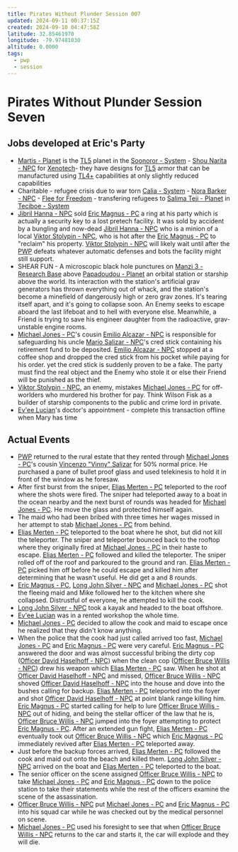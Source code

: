 ```yaml
---
title: Pirates Without Plunder Session 007
updated: 2024-09-11 00:37:15Z
created: 2024-09-10 04:47:58Z
latitude: 32.85461970
longitude: -79.97481030
altitude: 0.0000
tags:
  - pwp
  - session
---
```


# Pirates Without Plunder Session Seven

## Jobs developed at Eric\'s Party

-   [Martis - Planet](Martis%20-%20Planet.md) is the [TL5](TL5) planet in the [Soonoror - System](Soonoror%20-%20System.md) - [Shou Narita - NPC](Shou%20Narita%20-%20NPC.md) for [Xenotech](Xenotech.md)- they have designs for [TL5](TL5)  [](Common%20Armor%20Varieties#Vestimentum|Vestimentum) armor that can be manufactured using [TL4+](TL4+) capabilities at only slightly reduced capabilities
-   Charitable - refugee crisis due to war torn [Calia - System](Calia%20-%20System.md) - [Nora Barker - NPC](Nora%20Barker%20-%20NPC.md) - [Flee for Freedom](Flee%20for%20Freedom.md) - transfering refugees to [Salima Teji - Planet](Salima%20Teji%20-%20Planet.md) in [Teciboe - System](Teciboe%20-%20System.md)
-   [Jibril Hanna - NPC](Jibril%20Hanna%20-%20NPC.md) sold [Eric Magnus - PC](Eric%20Magnus%20-%20PC.md) a ring at his party which is actually a security key to a lost pretech facility. It was sold by accident by a bungling and now-dead [Jibril Hanna - NPC](Jibril%20Hanna%20-%20NPC.md) who is a minion of a local [Viktor Stolypin - NPC](Viktor%20Stolypin%20-%20NPC.md), who is hot after the [Eric Magnus - PC](Eric%20Magnus%20-%20PC.md) to "reclaim" his property. [Viktor Stolypin - NPC](Viktor%20Stolypin%20-%20NPC.md) will likely wait until after the [PWP](PWP.md) defeats whatever automatic defenses and bots the facility might still support.
-   SHEAR FUN - A microscopic black hole punctures on [Manzi 3 - Research Base](Manzi%203%20-%20Research%20Base.md) above [Papadoudou - Planet](Papadoudou%20-%20Planet.md) an orbital station or starship above the world. Its interaction with the station's artificial grav generators has thrown everything out of whack, and the station's become a minefield of dangerously high or zero grav zones. It's tearing itself apart, and it's going to collapse soon. An Enemy seeks to escape aboard the last lifeboat and to hell with everyone else. Meanwhile, a Friend is trying to save his engineer daughter from the radioactive, grav-unstable engine rooms.
-   [Michael Jones - PC](Michael%20Jones%20-%20PC.md)'s cousin [Emilio Alcazar - NPC](Emilio%20Alcazar%20-%20NPC.md) is responsible for safeguarding his uncle [Mario Salizar - NPC](Mario%20Salizar%20-%20NPC.md)'s cred stick containing his retirement fund to be deposited. [Emilio Alcazar - NPC](Emilio%20Alcazar%20-%20NPC.md) stopped at a coffee shop and dropped the cred stick from his pocket while paying for his order. yet the cred stick is suddenly proven to be a fake. The party must find the real object and the Enemy who stole it or else their Friend will be punished as the thief.
-   [Viktor Stolypin - NPC](Viktor%20Stolypin%20-%20NPC.md), an enemy, mistakes [Michael Jones - PC](Michael%20Jones%20-%20PC.md) for off-worlders who murdered his brother for pay. Think Wilson Fisk as a builder of starship components to the public and crime lord in private.
-   [Ev'ee Lucian](Ev_ee%20Lucian%20-%20PC.md)'s doctor\'s appointment - complete this transaction offline when Mary has time

## Actual Events

-   [PWP](PWP.md) returned to the rural estate that they rented through [Michael Jones - PC](Michael%20Jones%20-%20PC.md)'s cousin [Vincenzo "Vinny" Salizar](Vincenzo%20Vinny%20Salizar%20-%20NPC.md) for 50% normal price. He purchased a pane of bullet proof glass and used telekinesis to hold it in front of the window as he foresaw.
-   After first burst from the sniper, [Elias Merten - PC](Elias%20Merten%20-%20PC.md) teleported to the roof where the shots were fired. The sniper had teleported away to a boat in the ocean nearby and the next burst of rounds was headed for [Michael Jones - PC](Michael%20Jones%20-%20PC.md). He move the glass and protected himself again.
-   The maid who had been bribed with three times her wages missed in her attempt to stab [Michael Jones - PC](Michael%20Jones%20-%20PC.md) from behind.
-  [Elias Merten - PC](Elias%20Merten%20-%20PC.md) teleported to the boat where he shot, but did not kill the teleporter. The sniper and teleporter bounced back to the rooftop where they originally fired at [Michael Jones - PC](Michael%20Jones%20-%20PC.md) in their haste to escape. [Elias Merten - PC](Elias%20Merten%20-%20PC.md) followed and killed the teleporter. The sniper rolled off of the roof and parkoured to the ground and ran. [Elias Merten - PC](Elias%20Merten%20-%20PC.md) picked him off before he could escape and killed him after determining that he wasn\'t useful. He did get a [](Ranged%20Weapons#Projectile%20Weaponry|sniper%20rifle) and 8 rounds.
-   [Eric Magnus - PC](Eric%20Magnus%20-%20PC.md), [Long John Silver - NPC](Long%20John%20Silver%20-%20NPC.md) and [Michael Jones - PC](Michael%20Jones%20-%20PC.md) shot the fleeing maid and Mike followed her to the kitchen where she collapsed. Distrustful of everyone, he attempted to kill the cook.
-   [Long John Silver - NPC](Long%20John%20Silver%20-%20NPC.md) took a kayak and headed to the boat offshore.
-   [Ev'ee Lucian](Ev_ee%20Lucian%20-%20PC.md) was in a rented workshop the whole time.
-   [Michael Jones - PC](Michael%20Jones%20-%20PC.md) decided to allow the cook and maid to escape once he realized that they didn't know anything.
-   When the police that the cook had just called arrived too fast, [Michael Jones - PC](Michael%20Jones%20-%20PC.md) and [Eric Magnus - PC](Eric%20Magnus%20-%20PC.md) were very careful. [Eric Magnus - PC](Eric%20Magnus%20-%20PC.md) answered the door and was almost successful bribing the dirty cop ([Officer David Haselhoff - NPC](Officer%20David%20Haselhoff%20-%20NPC.md)) when the clean cop ([Officer Bruce Willis - NPC](Officer%20Bruce%20Willis%20-%20NPC.md)) drew his weapon which [Elias Merten - PC](Elias%20Merten%20-%20PC.md) saw. When he shot at [Officer David Haselhoff - NPC](Officer%20David%20Haselhoff%20-%20NPC.md) and missed, [Officer Bruce Willis - NPC](Officer%20Bruce%20Willis%20-%20NPC.md) shoved [Officer David Haselhoff - NPC](Officer%20David%20Haselhoff%20-%20NPC.md) into the house and dove into the bushes calling for backup. [Elias Merten - PC](Elias%20Merten%20-%20PC.md) teleported into the foyer and shot [Officer David Haselhoff - NPC](Officer%20David%20Haselhoff%20-%20NPC.md) at point blank range killing him. [Eric Magnus - PC](Eric%20Magnus%20-%20PC.md) started calling for help to lure [Officer Bruce Willis - NPC](Officer%20Bruce%20Willis%20-%20NPC.md) out of hiding, and being the stellar officer of the law that he is, [Officer Bruce Willis - NPC](Officer%20Bruce%20Willis%20-%20NPC.md) jumped into the foyer attempting to protect [Eric Magnus - PC](Eric%20Magnus%20-%20PC.md). After an extended gun fight, [Elias Merten - PC](Elias%20Merten%20-%20PC.md) eventually took out [Officer Bruce Willis - NPC](Officer%20Bruce%20Willis%20-%20NPC.md) which [Eric Magnus - PC](Eric%20Magnus%20-%20PC.md) immediately revived after [Elias Merten - PC](Elias%20Merten%20-%20PC.md) teleported away.
-   Just before the backup forces arrived, [Elias Merten - PC](Elias%20Merten%20-%20PC.md) followed the cook and maid out onto the beach and killed them. [Long John Silver - NPC](Long%20John%20Silver%20-%20NPC.md) arrived on the boat and [Elias Merten - PC](Elias%20Merten%20-%20PC.md) teleported to the boat.
-   The senior officer on the scene assigned [Officer Bruce Willis - NPC](Officer%20Bruce%20Willis%20-%20NPC.md) to take [Michael Jones - PC](Michael%20Jones%20-%20PC.md) and [Eric Magnus - PC](Eric%20Magnus%20-%20PC.md) down to the police station to take their statements while the rest of the officers examine the scene of the assassination.
-  [Officer Bruce Willis - NPC](Officer%20Bruce%20Willis%20-%20NPC.md) put [Michael Jones - PC](Michael%20Jones%20-%20PC.md) and [Eric Magnus - PC](Eric%20Magnus%20-%20PC.md) into his squad car while he was checked out by the medical personnel on scene.
-   [Michael Jones - PC](Michael%20Jones%20-%20PC.md) used his foresight to see that when [Officer Bruce Willis - NPC](Officer%20Bruce%20Willis%20-%20NPC.md) returns to the car and starts it, the car will explode and they will die.
